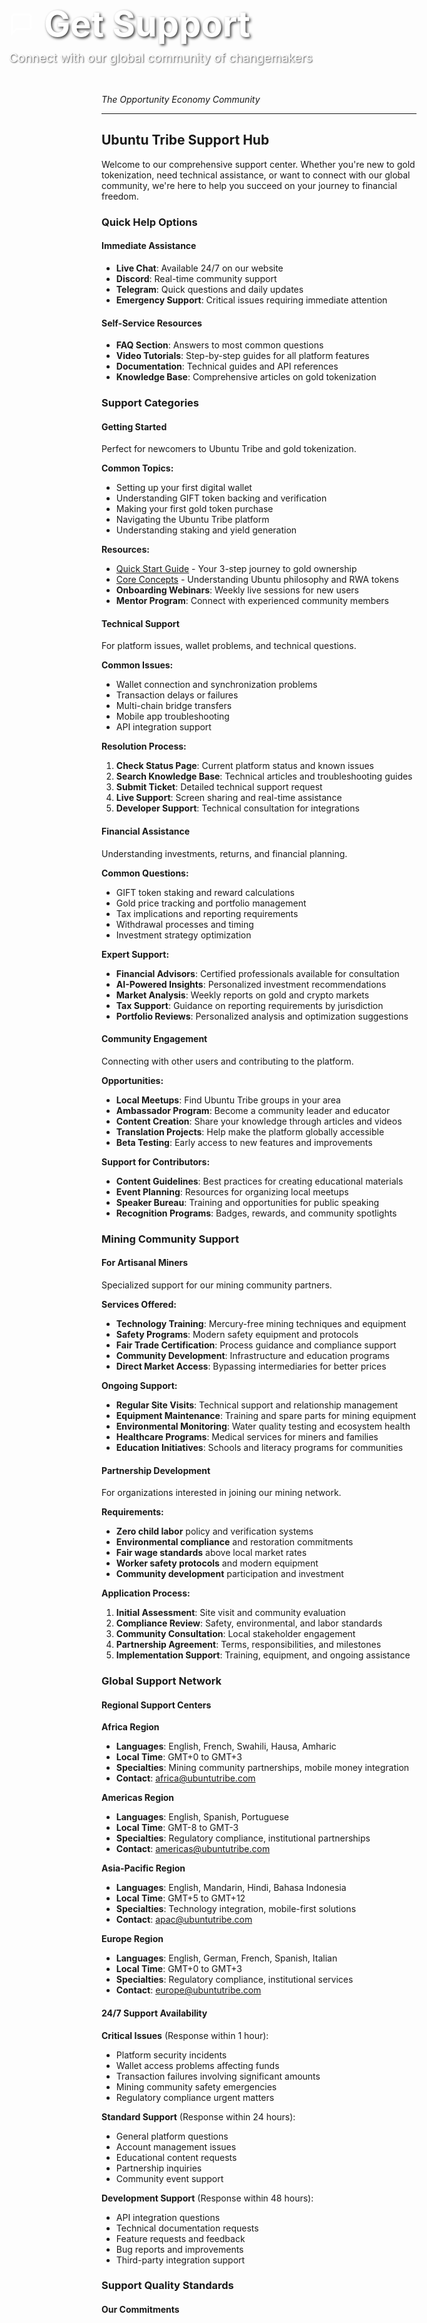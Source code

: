 <div style="width: 100vw; height: 400px; background: url('https://images.unsplash.com/photo-1553484771-371a605b060b?ixlib=rb-4.0.3&ixid=M3wxMjA3fDB8MHxwaG90by1wYWdlfHx8fGVufDB8fHx8fA%3D%3D&auto=format&fit=crop&w=2070&q=80') center/cover; position: relative; margin: -2rem -50vw 0 -50vw; left: 50%; right: 50%; display: flex; align-items: flex-end;">
  <div style="background: linear-gradient(transparent 0%, transparent 60%, var(--bg-primary) 100%); width: 100%; padding: 3rem 2rem 2rem; color: white;">
    <div style="max-width: 800px; margin: 0 auto; text-align: left;">
      <div style="display: flex; align-items: center; gap: 1rem; margin-bottom: 0.5rem;">
        <svg width="40" height="40" viewBox="0 0 24 24" fill="none" stroke="currentColor" stroke-width="2">
          <path d="M21 15a2 2 0 0 1-2 2H7l-4 4V5a2 2 0 0 1 2-2h14a2 2 0 0 1 2 2z"></path>
        </svg>
        <h1 style="font-size: 3.5rem; margin: 0; font-weight: 700; text-shadow: 2px 2px 4px rgba(0,0,0,0.8);">Get Support</h1>
      </div>
      <p style="font-size: 1.2rem; margin: 0; opacity: 0.9; text-shadow: 1px 1px 2px rgba(0,0,0,0.8);">Connect with our global community of changemakers</p>
    </div>
  </div>
</div>

*The Opportunity Economy Community*

---

## Ubuntu Tribe Support Hub

Welcome to our comprehensive support center. Whether you're new to gold tokenization, need technical assistance, or want to connect with our global community, we're here to help you succeed on your journey to financial freedom.

### Quick Help Options

#### **Immediate Assistance**
- **Live Chat**: Available 24/7 on our website
- **Discord**: Real-time community support
- **Telegram**: Quick questions and daily updates
- **Emergency Support**: Critical issues requiring immediate attention

#### **Self-Service Resources**
- **FAQ Section**: Answers to most common questions
- **Video Tutorials**: Step-by-step guides for all platform features
- **Documentation**: Technical guides and API references
- **Knowledge Base**: Comprehensive articles on gold tokenization

### Support Categories

#### **Getting Started**
Perfect for newcomers to Ubuntu Tribe and gold tokenization.

**Common Topics:**
- Setting up your first digital wallet
- Understanding GIFT token backing and verification
- Making your first gold token purchase
- Navigating the Ubuntu Tribe platform
- Understanding staking and yield generation

**Resources:**
- [Quick Start Guide](/quick-start) - Your 3-step journey to gold ownership
- [Core Concepts](/core-concepts) - Understanding Ubuntu philosophy and RWA tokens
- **Onboarding Webinars**: Weekly live sessions for new users
- **Mentor Program**: Connect with experienced community members

#### **Technical Support**
For platform issues, wallet problems, and technical questions.

**Common Issues:**
- Wallet connection and synchronization problems
- Transaction delays or failures
- Multi-chain bridge transfers
- Mobile app troubleshooting
- API integration support

**Resolution Process:**
1. **Check Status Page**: Current platform status and known issues
2. **Search Knowledge Base**: Technical articles and troubleshooting guides
3. **Submit Ticket**: Detailed technical support request
4. **Live Support**: Screen sharing and real-time assistance
5. **Developer Support**: Technical consultation for integrations

#### **Financial Assistance**
Understanding investments, returns, and financial planning.

**Common Questions:**
- GIFT token staking and reward calculations
- Gold price tracking and portfolio management
- Tax implications and reporting requirements
- Withdrawal processes and timing
- Investment strategy optimization

**Expert Support:**
- **Financial Advisors**: Certified professionals available for consultation
- **AI-Powered Insights**: Personalized investment recommendations
- **Market Analysis**: Weekly reports on gold and crypto markets
- **Tax Support**: Guidance on reporting requirements by jurisdiction
- **Portfolio Reviews**: Personalized analysis and optimization suggestions

#### **Community Engagement**
Connecting with other users and contributing to the platform.

**Opportunities:**
- **Local Meetups**: Find Ubuntu Tribe groups in your area
- **Ambassador Program**: Become a community leader and educator
- **Content Creation**: Share your knowledge through articles and videos
- **Translation Projects**: Help make the platform globally accessible
- **Beta Testing**: Early access to new features and improvements

**Support for Contributors:**
- **Content Guidelines**: Best practices for creating educational materials
- **Event Planning**: Resources for organizing local meetups
- **Speaker Bureau**: Training and opportunities for public speaking
- **Recognition Programs**: Badges, rewards, and community spotlights

### Mining Community Support

#### **For Artisanal Miners**
Specialized support for our mining community partners.

**Services Offered:**
- **Technology Training**: Mercury-free mining techniques and equipment
- **Safety Programs**: Modern safety equipment and protocols
- **Fair Trade Certification**: Process guidance and compliance support
- **Community Development**: Infrastructure and education programs
- **Direct Market Access**: Bypassing intermediaries for better prices

**Ongoing Support:**
- **Regular Site Visits**: Technical support and relationship management
- **Equipment Maintenance**: Training and spare parts for mining equipment
- **Environmental Monitoring**: Water quality testing and ecosystem health
- **Healthcare Programs**: Medical services for miners and families
- **Education Initiatives**: Schools and literacy programs for communities

#### **Partnership Development**
For organizations interested in joining our mining network.

**Requirements:**
- **Zero child labor** policy and verification systems
- **Environmental compliance** and restoration commitments
- **Fair wage standards** above local market rates
- **Worker safety protocols** and modern equipment
- **Community development** participation and investment

**Application Process:**
1. **Initial Assessment**: Site visit and community evaluation
2. **Compliance Review**: Safety, environmental, and labor standards
3. **Community Consultation**: Local stakeholder engagement
4. **Partnership Agreement**: Terms, responsibilities, and milestones
5. **Implementation Support**: Training, equipment, and ongoing assistance

### Global Support Network

#### **Regional Support Centers**

**Africa Region**
- **Languages**: English, French, Swahili, Hausa, Amharic
- **Local Time**: GMT+0 to GMT+3
- **Specialties**: Mining community partnerships, mobile money integration
- **Contact**: africa@ubuntutribe.com

**Americas Region**
- **Languages**: English, Spanish, Portuguese
- **Local Time**: GMT-8 to GMT-3
- **Specialties**: Regulatory compliance, institutional partnerships
- **Contact**: americas@ubuntutribe.com

**Asia-Pacific Region**
- **Languages**: English, Mandarin, Hindi, Bahasa Indonesia
- **Local Time**: GMT+5 to GMT+12
- **Specialties**: Technology integration, mobile-first solutions
- **Contact**: apac@ubuntutribe.com

**Europe Region**
- **Languages**: English, German, French, Spanish, Italian
- **Local Time**: GMT+0 to GMT+3
- **Specialties**: Regulatory compliance, institutional services
- **Contact**: europe@ubuntutribe.com

#### **24/7 Support Availability**

**Critical Issues** (Response within 1 hour):
- Platform security incidents
- Wallet access problems affecting funds
- Transaction failures involving significant amounts
- Mining community safety emergencies
- Regulatory compliance urgent matters

**Standard Support** (Response within 24 hours):
- General platform questions
- Account management issues
- Educational content requests
- Partnership inquiries
- Community event support

**Development Support** (Response within 48 hours):
- API integration questions
- Technical documentation requests
- Feature requests and feedback
- Bug reports and improvements
- Third-party integration support

### Support Quality Standards

#### **Our Commitments**
- **Respectful Treatment**: Every interaction reflects Ubuntu values
- **Accurate Information**: All guidance based on current platform capabilities
- **Timely Response**: Clear expectations and consistent follow-through
- **Continuous Improvement**: Regular feedback collection and service enhancement
- **Cultural Sensitivity**: Support adapted to local contexts and needs

#### **Feedback and Improvement**
- **Support Surveys**: Rate your experience and suggest improvements
- **Community Forums**: Share feedback and suggestions publicly
- **Regular Reviews**: Monthly analysis of support quality and response times
- **Training Programs**: Ongoing education for support team members
- **Best Practice Sharing**: Learning from global support experiences

### Emergency Procedures

#### **Security Incidents**
If you suspect unauthorized access to your account or wallet:
1. **Immediately contact** emergency support: security@ubuntutribe.com
2. **Change passwords** for all related accounts
3. **Document suspicious activity** with screenshots and timestamps
4. **Monitor transactions** and report any unauthorized activity
5. **Follow security team** guidance for account recovery

#### **Mining Community Emergencies**
For urgent safety or compliance issues in mining communities:
1. **Contact emergency line**: +1-800-UBUNTU-HELP
2. **Provide location** and nature of emergency
3. **Follow safety protocols** as directed by support team
4. **Document incident** for investigation and prevention
5. **Coordinate with local authorities** as appropriate

---

## We're Here to Help

Ubuntu Tribe's success depends on every community member having the support they need to thrive. Whether you're taking your first steps into gold tokenization or you're a seasoned investor looking to optimize your portfolio, our global support network is here for you.

**Get started with support:**

- **[Check our FAQ](/community/faq)** - Find quick answers to common questions
- **[Join our Community](/community/contributing)** - Connect with fellow changemakers
- **[Contact Support](mailto:support@ubuntutribe.com)** - Direct assistance from our team

*Ubuntu: "I am because we are" - Your success is our success.*